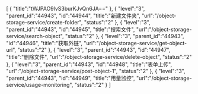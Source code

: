 [
	{
		"title":"tWJPAO9lvS3burKJvQn6JA=="
	},
	{
		"level":"3",
		"parent_id":"44943",
		"id":"44944",
		"title":"新建文件夹",
		"url":"/object-storage-service/create-folder",
		"status":"2"
	},
	{
		"level":"3",
		"parent_id":"44943",
		"id":"44945",
		"title":"搜索文件",
		"url":"/object-storage-service/search-object",
		"status":"2"
	},
	{
		"level":"3",
		"parent_id":"44943",
		"id":"44946",
		"title":"获取外链",
		"url":"/object-storage-service/get-object-url",
		"status":"2"
	},
	{
		"level":"3",
		"parent_id":"44943",
		"id":"44947",
		"title":"删除文件",
		"url":"/object-storage-service/delete-object",
		"status":"2"
	},
	{
		"level":"3",
		"parent_id":"44943",
		"id":"44948",
		"title":"表单上传",
		"url":"/object-storage-service/post-object-1",
		"status":"2"
	},
	{
		"level":"3",
		"parent_id":"44943",
		"id":"44949",
		"title":"用量监控",
		"url":"/object-storage-service/usage-monitoring",
		"status":"2"
	}
]
